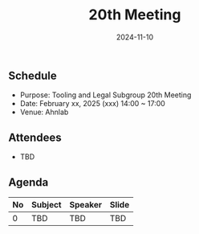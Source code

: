 ﻿---
title: "20th Meeting"
linkTitle: "20th Meeting"
weight: 4
date: 2024-11-10
type: docs
description: Tooling & Legal Subgroup 20th Meeting
---

## Schedule
* Purpose: Tooling and Legal Subgroup 20th Meeting
* Date: February xx, 2025 (xxx) 14:00 ~ 17:00
* Venue: Ahnlab

## Attendees
* TBD

## Agenda
| No | Subject           | Speaker | Slide |
|----|-----------------|------|------|
| 0  | TBD | TBD | TBD |

<!--

## Attendees

## Meeting Minutes

## Photo Gallery

<div ><span class="image fit">
</span></div> -->
